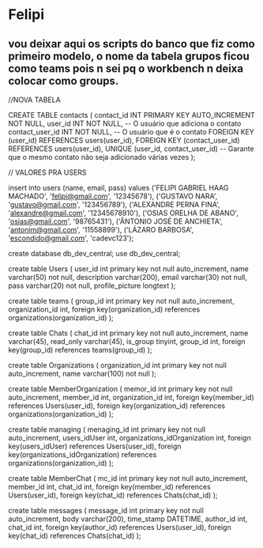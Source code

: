 # Felipi

## vou deixar aqui os scripts do banco que fiz como primeiro modelo, o nome da tabela grupos ficou como teams pois n sei pq o workbench n deixa colocar como groups.

//NOVA TABELA

CREATE TABLE contacts (
    contact_id INT PRIMARY KEY AUTO_INCREMENT NOT NULL,
    user_id INT NOT NULL,          -- O usuário que adiciona o contato
    contact_user_id INT NOT NULL,  -- O usuário que é o contato
    FOREIGN KEY (user_id) REFERENCES users(user_id),
    FOREIGN KEY (contact_user_id) REFERENCES users(user_id),
    UNIQUE (user_id, contact_user_id) -- Garante que o mesmo contato não seja adicionado várias vezes
);

// VALORES PRA USERS

insert into users (name, email, pass) values ('FELIPI GABRIEL HAAG MACHADO', 'felipi@gmail.com', '12345678'),
											 ('GUSTAVO NARA', 'gustavo@gmail.com', '123456789'),
                                             ('ALEXANDRE PERNA FINA', 'alexandre@gmail.com', '12345678910'),
                                             ('OSIAS ORELHA DE ABANO', 'osias@gmail.com', '98765431'),
                                             ('ÂNTONIO JOSÉ DE ANCHIETA', 'antonim@gmail.com', '11558899'),
                                             ('LÁZARO BARBOSA', 'escondido@gmail.com', 'cadevc123');




create database db_dev_central;
use db_dev_central;

create table Users (
	user_id int primary key not null auto_increment,
	name varchar(50) not null, 
	description varchar(200),
	email varchar(30) not null,
	pass varchar(20) not null,
	profile_picture longtext
);


create table teams (
	group_id int primary key not null auto_increment,
    organization_id int,
    foreign key(organization_id) references organizations(organization_id)
);

create table Chats (
	chat_id int primary key not null auto_increment,
    name varchar(45), 
    read_only varchar(45),
    is_group tinyint,
    group_id int,
    foreign key(group_id) references teams(group_id)
);

create table Organizations (
 organization_id int primary key not null auto_increment,
 name varchar(100) not null
);

create table MemberOrganization (
	memor_id int primary key not null auto_increment,
    member_id int,
    organization_id int,
	foreign key(member_id) references Users(user_id),
    foreign key(organization_id) references organizations(organization_id)
);

create table managing (
	menaging_id int primary key not null auto_increment,
    users_idUser int,
    organizations_idOrganization int,
	foreign key(users_idUser) references Users(user_id),
    foreign key(organizations_idOrganization) references organizations(organization_id)
);

create table MemberChat (
	mc_id int primary key not null auto_increment,
    member_id int,
    chat_id int,
    foreign key(member_id) references Users(user_id),
    foreign key(chat_id) references Chats(chat_id)
);

create table messages (
	message_id int primary key not null auto_increment,
    body varchar(200),
    time_stamp DATETIME,
    author_id int, 
    chat_id int,
    foreign key(author_id) references Users(user_id),
    foreign key(chat_id) references Chats(chat_id)
);